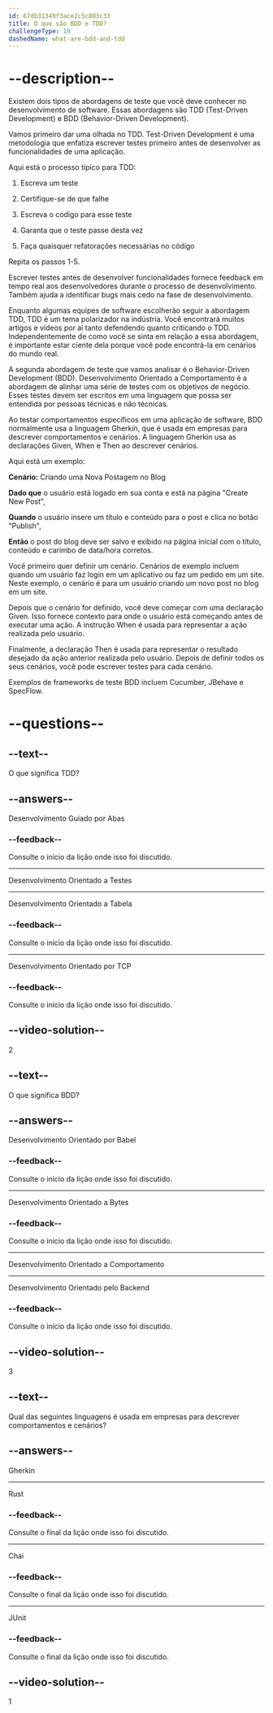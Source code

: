 ```yaml
---
id: 67db31349f3ace2c5c803c33
title: O que são BDD e TDD?
challengeType: 19
dashedName: what-are-bdd-and-tdd
---
```


# --description--

Existem dois tipos de abordagens de teste que você deve conhecer no desenvolvimento de software. Essas abordagens são TDD (Test-Driven Development) e BDD (Behavior-Driven Development).

Vamos primeiro dar uma olhada no TDD. Test-Driven Development é uma metodologia que enfatiza escrever testes primeiro antes de desenvolver as funcionalidades de uma aplicação.

Aqui está o processo típico para TDD:

1. Escreva um teste

2. Certifique-se de que falhe

3. Escreva o código para esse teste

4. Garanta que o teste passe desta vez

5. Faça quaisquer refatorações necessárias no código

Repita os passos 1-5.

Escrever testes antes de desenvolver funcionalidades fornece feedback em tempo real aos desenvolvedores durante o processo de desenvolvimento. Também ajuda a identificar bugs mais cedo na fase de desenvolvimento.

Enquanto algumas equipes de software escolherão seguir a abordagem TDD, TDD é um tema polarizador na indústria. Você encontrará muitos artigos e vídeos por aí tanto defendendo quanto criticando o TDD. Independentemente de como você se sinta em relação a essa abordagem, é importante estar ciente dela porque você pode encontrá-la em cenários do mundo real.

A segunda abordagem de teste que vamos analisar é o Behavior-Driven Development (BDD). Desenvolvimento Orientado a Comportamento é a abordagem de alinhar uma série de testes com os objetivos de negócio. Esses testes devem ser escritos em uma linguagem que possa ser entendida por pessoas técnicas e não técnicas.

Ao testar comportamentos específicos em uma aplicação de software, BDD normalmente usa a linguagem Gherkin, que é usada em empresas para descrever comportamentos e cenários. A linguagem Gherkin usa as declarações Given, When e Then ao descrever cenários.

Aqui está um exemplo:

**Cenário:** Criando uma Nova Postagem no Blog

**Dado que** o usuário está logado em sua conta e está na página "Create New Post",

**Quando** o usuário insere um título e conteúdo para o post e clica no botão "Publish",

**Então** o post do blog deve ser salvo e exibido na página inicial com o título, conteúdo e carimbo de data/hora corretos.

Você primeiro quer definir um cenário. Cenários de exemplo incluem quando um usuário faz login em um aplicativo ou faz um pedido em um site. Neste exemplo, o cenário é para um usuário criando um novo post no blog em um site.

Depois que o cenário for definido, você deve começar com uma declaração Given. Isso fornece contexto para onde o usuário está começando antes de executar uma ação. A instrução When é usada para representar a ação realizada pelo usuário.

Finalmente, a declaração Then é usada para representar o resultado desejado da ação anterior realizada pelo usuário. Depois de definir todos os seus cenários, você pode escrever testes para cada cenário.

Exemplos de frameworks de teste BDD incluem Cucumber, JBehave e SpecFlow.

# --questions--

## --text--

O que significa TDD?

## --answers--

Desenvolvimento Guiado por Abas

### --feedback--

Consulte o início da lição onde isso foi discutido.

---

Desenvolvimento Orientado a Testes

---

Desenvolvimento Orientado a Tabela

### --feedback--

Consulte o início da lição onde isso foi discutido.

---

Desenvolvimento Orientado por TCP

### --feedback--

Consulte o início da lição onde isso foi discutido.

## --video-solution--

2

## --text--

O que significa BDD?

## --answers--

Desenvolvimento Orientado por Babel

### --feedback--

Consulte o início da lição onde isso foi discutido.

---

Desenvolvimento Orientado a Bytes

### --feedback--

Consulte o início da lição onde isso foi discutido.

---

Desenvolvimento Orientado a Comportamento

---

Desenvolvimento Orientado pelo Backend

### --feedback--

Consulte o início da lição onde isso foi discutido.

## --video-solution--

3

## --text--

Qual das seguintes linguagens é usada em empresas para descrever comportamentos e cenários?

## --answers--

Gherkin

---

Rust

### --feedback--

Consulte o final da lição onde isso foi discutido.

---

Chai

### --feedback--

Consulte o final da lição onde isso foi discutido.

---

JUnit

### --feedback--

Consulte o final da lição onde isso foi discutido.

## --video-solution--

1
